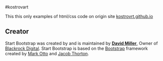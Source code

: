 #kostrovart

This this only examples of html/css code on origin site [kostrovrt.github.io](kostrovrt.github.io)


## Creator

Start Bootstrap was created by and is maintained by **[David Miller](http://davidmiller.io/)**, Owner of [Blackrock Digital](http://blackrockdigital.io/).
Start Bootstrap is based on the [Bootstrap](http://getbootstrap.com/) framework created by [Mark Otto](https://twitter.com/mdo) and [Jacob Thorton](https://twitter.com/fat).